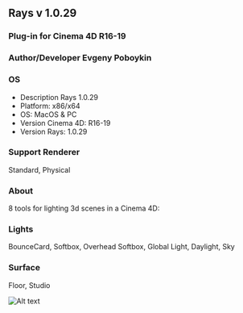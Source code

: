 ## Rays v 1.0.29

### Plug-in for Cinema 4D R16-19
### Author/Developer Evgeny Poboykin

### OS
- Description Rays 1.0.29
- Platform: x86/x64
- OS: MacOS & PC
- Version Cinema 4D: R16-19
- Version Rays: 1.0.29

### Support Renderer
Standard, Physical

### About
8 tools for lighting 3d scenes in a Cinema 4D:

### Lights
BounceCard, Softbox, Overhead Softbox, Global Light, Daylight, Sky

### Surface
Floor, Studio

![Alt text](https://drive.google.com/file/d/1zPENbLydTGGGJVrdbgsDMnN02dl39EC2/view?usp=sharing)
